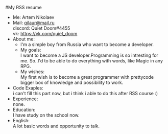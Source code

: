 #My RSS resume  
- Me: Artem Nikolaev  
- Mail: qilaur@mail.ru  
  discord: Quiet Doom#4455  
  vk: https://vk.com/quiet_doom  
- About me:  
    - I'm a simple boy from Russia who want to become a developer.  
    - My goals:  
 I want to become a JS developer.Programming is so intresting for me.
 So..I'd to be able to do everything with words, like Magic in any RPG.  
    - My wishes:  
 My first wish is to become a great programmer with prettycode bigger box of knowledge and possibility to work. 
- Code Exaples:   
    i can't fill this part now, but i think i able to do this after RSS course :)   
- Experience:  
    none.  
- Education:  
    I have study on the school now.  
- English:  
   A lot basic words and opportunity to talk.     

 